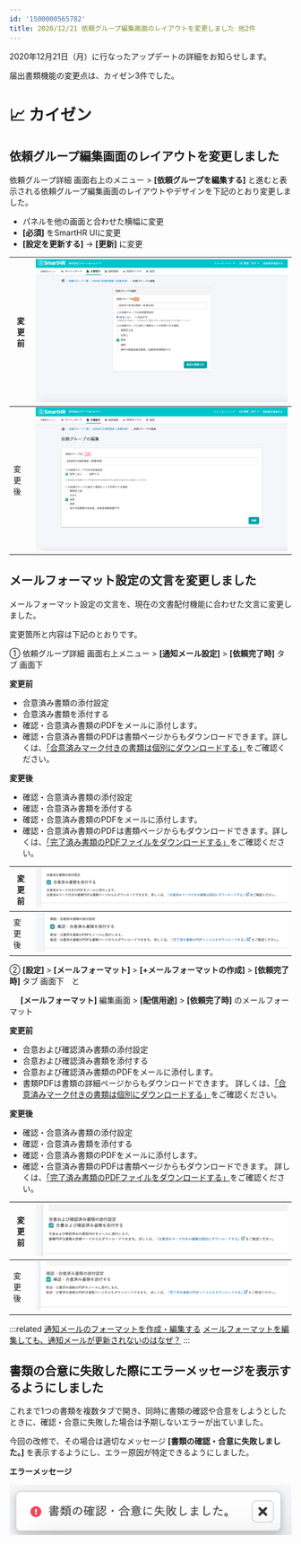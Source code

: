 ```yaml
---
id: '1500000565782'
title: 2020/12/21 依頼グループ編集画面のレイアウトを変更しました 他2件
---
```

2020年12月21日（月）に行なったアップデートの詳細をお知らせします。

届出書類機能の変更点は、カイゼン3件でした。

# 📈 カイゼン

## 依頼グループ編集画面のレイアウトを変更しました

依頼グループ詳細 画面右上のメニュー > **\[依頼グループを編集する\]** と進むと表示される依頼グループ編集画面のレイアウトやデザインを下記のとおり変更しました。

- パネルを他の画面と合わせた横幅に変更
- **\[必須\]** をSmartHR UIに変更
- **\[設定を更新する\]** → **\[更新\]** に変更

| 変更前 | ![__________2020-12-21_17_31_15.png](./__________2020-12-21_17_31_15.png) |
| --- | --- |
| 変更後 | ![__________2020-12-21_18_58_56.png](./__________2020-12-21_18_58_56.png) |

## メールフォーマット設定の文言を変更しました

メールフォーマット設定の文言を、現在の文書配付機能に合わせた文言に変更しました。

変更箇所と内容は下記のとおりです。

① 依頼グループ詳細 画面右上メニュー > **\[通知メール設定\]** > **\[依頼完了時\]** タブ 画面下

**変更前**

- 合意済み書類の添付設定
- 合意済み書類を添付する
- 確認・合意済み書類のPDFをメールに添付します。
- 確認・合意済み書類のPDFは書類ページからもダウンロードできます。詳しくは、[「合意済みマーク付きの書類は個別にダウンロードする」](https://knowledge.smarthr.jp/hc/ja/articles/1500000540421)をご確認ください。

**変更後**

- 確認・合意済み書類の添付設定
- 確認・合意済み書類を添付する
- 確認・合意済み書類のPDFをメールに添付します。
- 確認・合意済み書類のPDFは書類ページからもダウンロードできます。詳しくは、[「完了済み書類のPDFファイルをダウンロードする」](https://knowledge.smarthr.jp/hc/ja/articles/1500000540421)をご確認ください。

| 変更前 | ![102749030-9f3ae000-43a6-11eb-8b26-b5775d4bda6c.png](./102749030-9f3ae000-43a6-11eb-8b26-b5775d4bda6c.png) |
| --- | --- |
| 変更後 | ![102749266-12445680-43a7-11eb-850b-0d6c9f6e812a.png](./102749266-12445680-43a7-11eb-850b-0d6c9f6e812a.png) |

② **\[設定\]** \> **\[メールフォーマット\]** > **\[+メールフォーマットの作成\]** \> **\[依頼完了時\]** タブ 画面下　と

     **\[メールフォーマット\]** 編集画面 > **\[配信用途\]** > **\[依頼完了時\]** のメールフォーマット

**変更前**

- 合意および確認済み書類の添付設定
- 合意および確認済み書類を添付する
- 合意および確認済み書類のPDFをメールに添付します。
- 書類PDFは書類の詳細ページからもダウンロードできます。 詳しくは、[「合意済みマーク付きの書類は個別にダウンロードする」](https://knowledge.smarthr.jp/hc/ja/articles/1500000540421)をご確認ください。

**変更後**

- 確認・合意済み書類の添付設定
- 確認・合意済み書類を添付する
- 確認・合意済み書類のPDFをメールに添付します。
- 確認・合意済み書類のPDFは書類ページからもダウンロードできます。 詳しくは、[「完了済み書類のPDFファイルをダウンロードする」](https://knowledge.smarthr.jp/hc/ja/articles/1500000540421)をご確認ください。

| 変更前 | ![102748758-250a5b80-43a6-11eb-9978-c8121d20a086.png](./102748758-250a5b80-43a6-11eb-9978-c8121d20a086.png) |
| --- | --- |
| 変更後 | ![__________2020-12-22_11_35_38.png](./__________2020-12-22_11_35_38.png) |

:::related
[通知メールのフォーマットを作成・編集する](https://knowledge.smarthr.jp/hc/ja/articles/360043502353)
[メールフォーマットを編集しても、通知メールが更新されないのはなぜ？](https://knowledge.smarthr.jp/hc/ja/articles/360057579973)
:::

## 書類の合意に失敗した際にエラーメッセージを表示するようにしました

これまで1つの書類を複数タブで開き、同時に書類の確認や合意をしようとしたときに、確認・合意に失敗した場合は予期しないエラーが出ていました。

今回の改修で、その場合は適切なメッセージ **\[書類の確認・合意に失敗しました。\]** を表示するようにし、エラー原因が特定できるようにしました。

**エラーメッセージ**

![__________2020-12-22_12_37_34.png](./__________2020-12-22_12_37_34.png)
